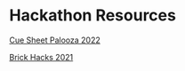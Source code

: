 # Hackathon Resources 

[Cue Sheet Palooza 2022](https://github.com/dolbyio-samples/hackathon-quick-start/blob/main/cuesheet2022/cuesheet2022.md)

[Brick Hacks 2021](https://github.com/dolbyio-samples/hackathon-quick-start/blob/main/brickhack7/brickhack7.md)
